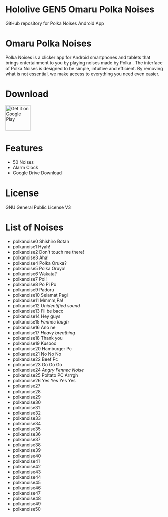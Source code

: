 # Hololive GEN5 Omaru Polka Noises
 GitHub repository for Polka Noises Android App

# Omaru Polka Noises
Polka Noises is a clicker app for Android smartphones and tablets that brings entertainment to you by playing noises made by Polka .
The interface of Polka Noises is designed to be simple, intuitive and efficient. By removing what is not essential, we make access to everything you need even easier.

# Download
[<img src="https://play.google.com/intl/en_us/badges/images/generic/en_badge_web_generic.png"
alt="Get it on Google Play"
height="80">](https://play.google.com/store/apps/details?id=com.yuzumin.polkanoises)

# Features
* 50 Noises
* Alarm Clock
* Google Drive Download

# License
GNU General Public License V3

# List of Noises 
* polkanoise0 Shishiro Botan
* polkanoise1 Hyah!
* polkanoise2 Don't touch me there!
* polkanoise3 Aha!
* polkanoise4 Polka Oruka?
* polkanoise5 Polka Oruyo!
* polkanoise6 Wakata?
* polkanoise7 Pol!
* polkanoise8 Po Pi Po
* polkanoise9 Padoru
* polkanoise10 Selamat Pagi
* polkanoise11 Mmmm,Pa!
* polkanoise12 *Unidentified sound*
* polkanoise13 I'll be bacc
* polkanoise14 Hey guys
* polkanoise15 *Fennec laugh*
* polkanoise16 Ano ne
* polkanoise17 *Heavy breathing*
* polkanoise18 Thank you
* polkanoise19 Kusooo
* polkanoise20 Hamburger Pc
* polkanoise21 No No No
* polkanoise22 Beef Pc
* polkanoise23 Go Go Go
* polkanoise24 *Angry Fennec Noise*
* polkanoise25 Poltato PC Arrrgh
* polkanoise26 Yes Yes Yes Yes
* polkanoise27
* polkanoise28
* polkanoise29
* polkanoise30
* polkanoise31
* polkanoise32
* polkanoise33
* polkanoise34
* polkanoise35
* polkanoise36
* polkanoise37
* polkanoise38
* polkanoise39
* polkanoise40
* polkanoise41
* polkanoise42
* polkanoise43
* polkanoise44
* polkanoise45
* polkanoise46
* polkanoise47
* polkanoise48
* polkanoise49
* polkanoise50
